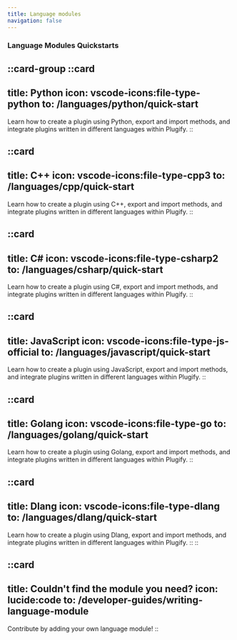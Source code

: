 ```yaml
---
title: Language modules
navigation: false
---
```


### Language Modules Quickstarts
::card-group
::card
---
title: Python
icon: vscode-icons:file-type-python
to: /languages/python/quick-start
---
Learn how to create a plugin using Python, export and import methods, and integrate plugins written in different languages within Plugify.
::

::card
---
title: C++
icon: vscode-icons:file-type-cpp3
to: /languages/cpp/quick-start
---
Learn how to create a plugin using C++, export and import methods, and integrate plugins written in different languages within Plugify.
::

::card
---
title: C#
icon: vscode-icons:file-type-csharp2
to: /languages/csharp/quick-start
---
Learn how to create a plugin using C#, export and import methods, and integrate plugins written in different languages within Plugify.
::

::card
---
title: JavaScript
icon: vscode-icons:file-type-js-official
to: /languages/javascript/quick-start
---
Learn how to create a plugin using JavaScript, export and import methods, and integrate plugins written in different languages within Plugify.
::

::card
---
title: Golang
icon: vscode-icons:file-type-go
to: /languages/golang/quick-start
---
Learn how to create a plugin using Golang, export and import methods, and integrate plugins written in different languages within Plugify.
::

::card
---
title: Dlang
icon: vscode-icons:file-type-dlang
to: /languages/dlang/quick-start
---
Learn how to create a plugin using Dlang, export and import methods, and integrate plugins written in different languages within Plugify.
::
::


::card
---
title: Couldn't find the module you need?
icon: lucide:code
to: /developer-guides/writing-language-module
---
Contribute by adding your own language module!
::

